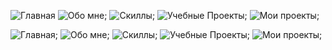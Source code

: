 ![Главная](https://github.com/piierro/web-frontend/blob/main/src/assets/screenshots/screen1.png)
![Обо мне](https://github.com/piierro/web-frontend/blob/main/src/assets/screenshots/screen2.png);
![Скиллы](https://github.com/piierro/web-frontend/blob/main/src/assets/screenshots/screen3.png);
![Учебные Проекты](https://github.com/piierro/web-frontend/blob/main/src/assets/screenshots/screen4.png);
![Мои проекты](https://github.com/piierro/web-frontend/blob/main/src/assets/screenshots/screen5.png);

![Главная](./src/assets/screenshots/screen1.png);
![Обо мне](./src/assets/screenshots/screen2.png);
![Скиллы](./src/assets/screenshots/screen3.png);
![Учебные Проекты](./src/assets/screenshots/screen4.png);
![Мои проекты](./src/assets/screenshots/screen5.png);